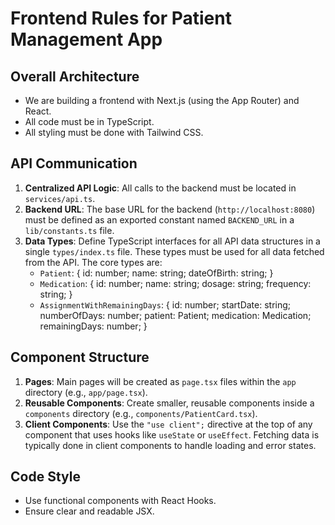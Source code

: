# Frontend Rules for Patient Management App

## Overall Architecture

- We are building a frontend with Next.js (using the App Router) and React.
- All code must be in TypeScript.
- All styling must be done with Tailwind CSS.

## API Communication

1.  **Centralized API Logic**: All calls to the backend must be located in `services/api.ts`.
2.  **Backend URL**: The base URL for the backend (`http://localhost:8080`) must be defined as an exported constant named `BACKEND_URL` in a `lib/constants.ts` file.
3.  **Data Types**: Define TypeScript interfaces for all API data structures in a single `types/index.ts` file. These types must be used for all data fetched from the API. The core types are:
    - `Patient`: { id: number; name: string; dateOfBirth: string; }
    - `Medication`: { id: number; name: string; dosage: string; frequency: string; }
    - `AssignmentWithRemainingDays`: { id: number; startDate: string; numberOfDays: number; patient: Patient; medication: Medication; remainingDays: number; }

## Component Structure

1.  **Pages**: Main pages will be created as `page.tsx` files within the `app` directory (e.g., `app/page.tsx`).
2.  **Reusable Components**: Create smaller, reusable components inside a `components` directory (e.g., `components/PatientCard.tsx`).
3.  **Client Components**: Use the `"use client";` directive at the top of any component that uses hooks like `useState` or `useEffect`. Fetching data is typically done in client components to handle loading and error states.

## Code Style

- Use functional components with React Hooks.
- Ensure clear and readable JSX.
